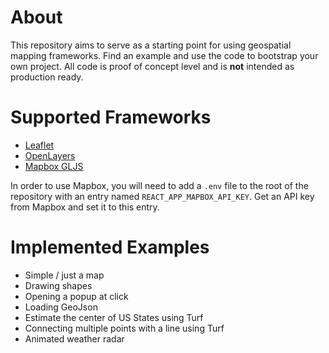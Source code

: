 # About

This repository aims to serve as a starting point for using geospatial mapping frameworks. Find an example and use the code to bootstrap your own project. All code is proof of concept level and is **not** intended as production ready.

# Supported Frameworks

- [Leaflet](https://leafletjs.com/)
- [OpenLayers](https://openlayers.org/)
- [Mapbox GLJS](https://docs.mapbox.com/mapbox-gl-js/api/)

In order to use Mapbox, you will need to add a `.env` file to the root of the repository with an entry named `REACT_APP_MAPBOX_API_KEY`. Get an API key from Mapbox and set it to this entry.

# Implemented Examples

- Simple / just a map
- Drawing shapes
- Opening a popup at click
- Loading GeoJson
- Estimate the center of US States using Turf
- Connecting multiple points with a line using Turf
- Animated weather radar
